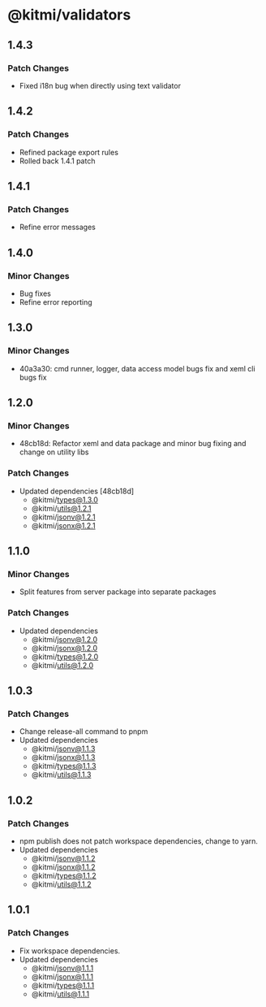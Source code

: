 # @kitmi/validators

## 1.4.3

### Patch Changes

-   Fixed i18n bug when directly using text validator

## 1.4.2

### Patch Changes

-   Refined package export rules
-   Rolled back 1.4.1 patch

## 1.4.1

### Patch Changes

-   Refine error messages

## 1.4.0

### Minor Changes

-   Bug fixes
-   Refine error reporting

## 1.3.0

### Minor Changes

-   40a3a30: cmd runner, logger, data access model bugs fix and xeml cli bugs fix

## 1.2.0

### Minor Changes

-   48cb18d: Refactor xeml and data package and minor bug fixing and change on utility libs

### Patch Changes

-   Updated dependencies [48cb18d]
    -   @kitmi/types@1.3.0
    -   @kitmi/utils@1.2.1
    -   @kitmi/jsonv@1.2.1
    -   @kitmi/jsonx@1.2.1

## 1.1.0

### Minor Changes

-   Split features from server package into separate packages

### Patch Changes

-   Updated dependencies
    -   @kitmi/jsonv@1.2.0
    -   @kitmi/jsonx@1.2.0
    -   @kitmi/types@1.2.0
    -   @kitmi/utils@1.2.0

## 1.0.3

### Patch Changes

-   Change release-all command to pnpm
-   Updated dependencies
    -   @kitmi/jsonv@1.1.3
    -   @kitmi/jsonx@1.1.3
    -   @kitmi/types@1.1.3
    -   @kitmi/utils@1.1.3

## 1.0.2

### Patch Changes

-   npm publish does not patch workspace dependencies, change to yarn.
-   Updated dependencies
    -   @kitmi/jsonv@1.1.2
    -   @kitmi/jsonx@1.1.2
    -   @kitmi/types@1.1.2
    -   @kitmi/utils@1.1.2

## 1.0.1

### Patch Changes

-   Fix workspace dependencies.
-   Updated dependencies
    -   @kitmi/jsonv@1.1.1
    -   @kitmi/jsonx@1.1.1
    -   @kitmi/types@1.1.1
    -   @kitmi/utils@1.1.1
